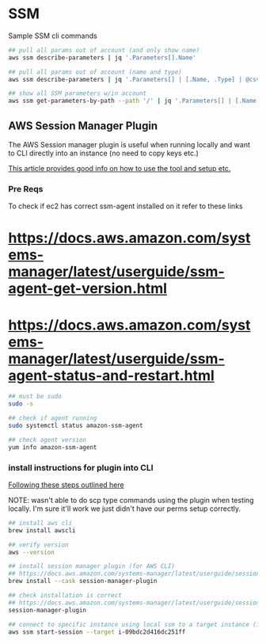 # SSM

Sample SSM cli commands

```bash
## pull all params out of account (and only show name)
aws ssm describe-parameters | jq '.Parameters[].Name'

## pull all params out of account (name and type)
aws ssm describe-parameters | jq '.Parameters[] | [.Name, .Type] | @csv'

## show all SSM parameters w/in account
aws ssm get-parameters-by-path --path '/' | jq '.Parameters[] | [.Name, .LastModifiedDate] | @csv'
```


## AWS Session Manager Plugin
The AWS Session manager plugin is useful when running locally and want to CLI directly into an instance (no need to copy keys etc.)

[This article provides good info on how to use the tool and setup etc.](https://www.tripwire.com/state-of-security/aws-session-manager-enhanced-ssh-scp-capability)

### Pre Reqs

To check if ec2 has correct ssm-agent installed on it refer to these links
# https://docs.aws.amazon.com/systems-manager/latest/userguide/ssm-agent-get-version.html
# https://docs.aws.amazon.com/systems-manager/latest/userguide/ssm-agent-status-and-restart.html

```bash
## must be sudo
sudo -s

## check if agent running
sudo systemctl status amazon-ssm-agent

## check agent version
yum info amazon-ssm-agent
```

### install instructions for plugin into CLI
[Following these steps outlined here](https://www.tripwire.com/state-of-security/aws-session-manager-enhanced-ssh-scp-capability)

NOTE: wasn't able to do scp type commands using the plugin when testing locally. I'm sure it'll work we just didn't have our perms setup correctly.

```bash
## install aws cli
brew install awscli

## verify version
aws --version

## install session manager plugin (for AWS CLI)
## https://docs.aws.amazon.com/systems-manager/latest/userguide/session-manager-working-with-install-plugin.html#install-plugin-macos
brew install --cask session-manager-plugin

## check installation is correct
## https://docs.aws.amazon.com/systems-manager/latest/userguide/session-manager-working-with-install-plugin.html#install-plugin-verify
session-manager-plugin

## connect to specific instance using local ssm to a target instance (i-09bdc2d416dc251ff)
aws ssm start-session --target i-09bdc2d416dc251ff
```